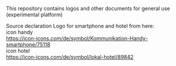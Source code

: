 This repository contains logos and other documents for general use (experimental platform)

Source declaration
Logo for smartphone and hotel from here:<br>
icon handy<br>
https://icon-icons.com/de/symbol/Kommunikation-Handy-smartphone/75118<br>
icon hotel<br>
https://icon-icons.com/de/symbol/lokal-hotel/89842<br>
